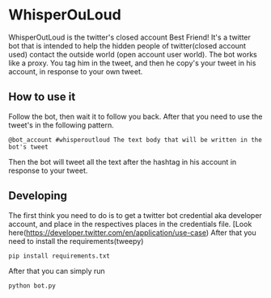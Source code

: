 # WhisperOuLoud

WhisperOutLoud is the twitter's closed account Best Friend! It's a twitter bot that is intended to help the hidden people of twitter(closed account used) contact the outside world (open account user world). The bot works like a proxy. You tag him in the tweet, and then he copy's your tweet in his account, in response to your own tweet.

## How to use it
Follow the bot, then wait it to follow you back. After that you need to use the tweet's in the following pattern.

`@bot_account #whisperoutloud The text body that will be written in the bot's tweet`

Then the bot will tweet all the text after the hashtag in his account in response to your tweet.


## Developing

The first think you need to do is to get a twitter bot credential aka developer account, and place in the respectives places in the credentials file.
[Look here(https://developer.twitter.com/en/application/use-case)
After that you need to install the requirements(tweepy)
```
pip install requirements.txt
```

After that you can simply run

```
python bot.py
```